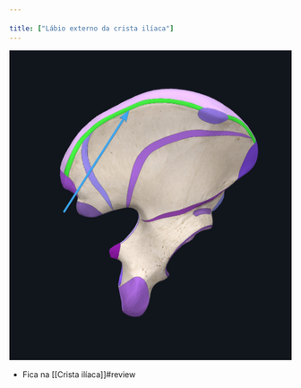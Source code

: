 ```yaml
---

title: ["Lábio externo da crista ilíaca"]
---
```

![Pasted image 20210414150355.png](Pasted%20image%2020210414150355.png)
+ Fica na [[Crista ilíaca]]#review 
